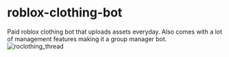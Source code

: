 # roblox-clothing-bot
Paid roblox clothing bot that uploads assets everyday. Also comes with a lot of management features making it a group manager bot.
![roclothing_thread](https://github.com/Wattville/roblox-clothing-bot/assets/85033762/3a414f0b-1b16-450b-9e27-b71547d064cf)
